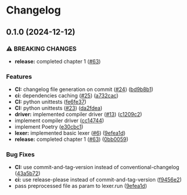 # Changelog

## 0.1.0 (2024-12-12)


### ⚠ BREAKING CHANGES

* **release:** completed chapter 1 ([#63](https://github.com/d-u-d-e/c-compiler/issues/63))

### Features

* **CI:** changelog file generation on commit ([#24](https://github.com/d-u-d-e/c-compiler/issues/24)) ([bd9b8b1](https://github.com/d-u-d-e/c-compiler/commit/bd9b8b125ae9948fbbd18dd3f8ac607d3caa69dc))
* **ci:** dependencies caching ([#25](https://github.com/d-u-d-e/c-compiler/issues/25)) ([a732cac](https://github.com/d-u-d-e/c-compiler/commit/a732cac637f8302ab18f7e70fb51f249678fbbe1))
* **CI:** python unittests ([fe6fe37](https://github.com/d-u-d-e/c-compiler/commit/fe6fe3773ec06a35b0eb35083aa70702138c677b))
* **CI:** python unittests ([#23](https://github.com/d-u-d-e/c-compiler/issues/23)) ([da2fdea](https://github.com/d-u-d-e/c-compiler/commit/da2fdea1d41b51a7e0359775aac1f231220882e6))
* **driver:** implemented compiler driver ([#13](https://github.com/d-u-d-e/c-compiler/issues/13)) ([c1209c2](https://github.com/d-u-d-e/c-compiler/commit/c1209c2cd54c1deabbffa1f36bb61e767c2f8bdb))
* implement compiler driver ([cc14744](https://github.com/d-u-d-e/c-compiler/commit/cc14744e9f93f6d7b76e5d848ef9b510a2458959))
* implement Poetry ([e30cbc1](https://github.com/d-u-d-e/c-compiler/commit/e30cbc14a6ac9e3637447bce10a7487d3bacb07f))
* **lexer:** implemented basic lexer ([#6](https://github.com/d-u-d-e/c-compiler/issues/6)) ([9efea1d](https://github.com/d-u-d-e/c-compiler/commit/9efea1d1c2cde0d27af48255ed0d6d78bf8eb5ab))
* **release:** completed chapter 1 ([#63](https://github.com/d-u-d-e/c-compiler/issues/63)) ([0bb0059](https://github.com/d-u-d-e/c-compiler/commit/0bb005932447efdb9fedfcc2ec70f1cb2c7df8c6))


### Bug Fixes

* **CI:** use commit-and-tag-version instead of conventional-changelog ([43a5b72](https://github.com/d-u-d-e/c-compiler/commit/43a5b722b7fdc5aab509fb2d784664ea401f054e))
* **ci:** use release-please instead of commit-and-tag-version ([f9456e2](https://github.com/d-u-d-e/c-compiler/commit/f9456e243cbc8841ed104dcc6f83fd0a66e2b104))
* pass preprocessed file as param to lexer.run ([9efea1d](https://github.com/d-u-d-e/c-compiler/commit/9efea1d1c2cde0d27af48255ed0d6d78bf8eb5ab))
